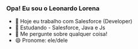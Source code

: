 ### Opa! Eu sou o Leonardo Lorena


- 🔭 Hoje eu trabalho com Salesforce (Developer)
- 🌱 Estudando - Salesforce, Java e Js 
- 💬 Me pergunte sobre qualquer coisa!
- 😄 Pronome: ele/dele


